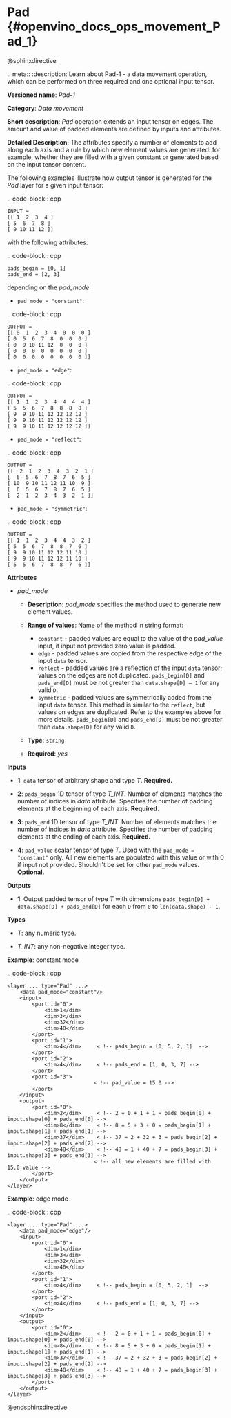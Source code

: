# Pad {#openvino_docs_ops_movement_Pad_1}

@sphinxdirective

.. meta::
  :description: Learn about Pad-1 - a data movement operation, 
                which can be performed on three required and one optional input tensor.

**Versioned name**: *Pad-1*

**Category**: *Data movement*

**Short description**: *Pad* operation extends an input tensor on edges. The amount and value of padded elements are defined by inputs and attributes.

**Detailed Description**: The attributes specify a number of elements to add along each axis and a rule by which new element values are generated: for example, whether they are filled with a given constant or generated based on the input tensor content.

The following examples illustrate how output tensor is generated for the *Pad* layer for a given input tensor:

.. code-block:: cpp

    INPUT =
    [[ 1  2  3  4 ]
    [ 5  6  7  8 ]
    [ 9 10 11 12 ]]


with the following attributes: 

.. code-block:: cpp

    pads_begin = [0, 1]
    pads_end = [2, 3]


depending on the *pad_mode*.

* ``pad_mode = "constant"``: 

.. code-block:: cpp

    OUTPUT =
    [[ 0  1  2  3  4  0  0  0 ]
    [ 0  5  6  7  8  0  0  0 ]
    [ 0  9 10 11 12  0  0  0 ]
    [ 0  0  0  0  0  0  0  0 ]
    [ 0  0  0  0  0  0  0  0 ]]


* ``pad_mode = "edge"``: 

.. code-block:: cpp

    OUTPUT =
    [[ 1  1  2  3  4  4  4  4 ]
    [ 5  5  6  7  8  8  8  8 ]
    [ 9  9 10 11 12 12 12 12 ]
    [ 9  9 10 11 12 12 12 12 ]
    [ 9  9 10 11 12 12 12 12 ]]


* ``pad_mode = "reflect"``:

.. code-block:: cpp

    OUTPUT =
    [[  2  1  2  3  4  3  2  1 ]
    [  6  5  6  7  8  7  6  5 ]
    [ 10  9 10 11 12 11 10  9 ]
    [  6  5  6  7  8  7  6  5 ]
    [  2  1  2  3  4  3  2  1 ]]

* ``pad_mode = "symmetric"``:

.. code-block:: cpp

    OUTPUT =
    [[ 1  1  2  3  4  4  3  2 ]
    [ 5  5  6  7  8  8  7  6 ]
    [ 9  9 10 11 12 12 11 10 ]
    [ 9  9 10 11 12 12 11 10 ]
    [ 5  5  6  7  8  8  7  6 ]]

**Attributes**

* *pad_mode*

  * **Description**: *pad_mode* specifies the method used to generate new element values.
  * **Range of values**: Name of the method in string format:

    * ``constant`` - padded values are equal to the value of the *pad_value* input, if input not provided zero value is padded.
    * ``edge`` - padded values are copied from the respective edge of the input ``data`` tensor.
    * ``reflect`` - padded values are a reflection of the input ``data`` tensor; values on the edges are not duplicated. ``pads_begin[D]`` and ``pads_end[D]`` must be not greater than ``data.shape[D] – 1`` for any valid ``D``.
    * ``symmetric`` - padded values are symmetrically added from the input ``data`` tensor. This method is similar to the ``reflect``, but values on edges are duplicated. Refer to the examples above for more details. ``pads_begin[D]`` and ``pads_end[D]`` must be not greater than ``data.shape[D]`` for any valid ``D``.
  * **Type**: ``string``
  * **Required**: *yes*

**Inputs**

* **1**: ``data`` tensor of arbitrary shape and type *T*. **Required.**

* **2**: ``pads_begin`` 1D tensor of type *T_INT*. Number of elements matches the number of indices in *data* attribute. Specifies the number of padding elements at the beginning of each axis. **Required.**

* **3**: ``pads_end`` 1D tensor of type *T_INT*. Number of elements matches the number of indices in *data* attribute. Specifies the number of padding elements at the ending of each axis. **Required.**

* **4**: ``pad_value`` scalar tensor of type *T*. Used with the ``pad_mode = "constant"`` only. All new elements are populated with this value or with 0 if input not provided. Shouldn't be set for other ``pad_mode`` values. **Optional.**


**Outputs**

* **1**: Output padded tensor of type *T* with dimensions ``pads_begin[D] + data.shape[D] + pads_end[D]`` for each ``D`` from ``0`` to ``len(data.shape) - 1``.

**Types**

* *T*: any numeric type.

* *T_INT*: any non-negative integer type.


**Example**: constant mode

.. code-block::  cpp  

    <layer ... type="Pad" ...>
        <data pad_mode="constant"/>
        <input>
            <port id="0">
                <dim>1</dim>
                <dim>3</dim>
                <dim>32</dim>
                <dim>40</dim>
            </port>
            <port id="1">
                <dim>4</dim>     < !-- pads_begin = [0, 5, 2, 1]  -->
            </port>
            <port id="2">
                <dim>4</dim>     < !-- pads_end = [1, 0, 3, 7] -->
            </port>
            <port id="3">
                                < !-- pad_value = 15.0 -->
            </port>
        </input>
        <output>
            <port id="0">
                <dim>2</dim>     < !-- 2 = 0 + 1 + 1 = pads_begin[0] + input.shape[0] + pads_end[0] -->
                <dim>8</dim>     < !-- 8 = 5 + 3 + 0 = pads_begin[1] + input.shape[1] + pads_end[1] -->
                <dim>37</dim>    < !-- 37 = 2 + 32 + 3 = pads_begin[2] + input.shape[2] + pads_end[2] -->
                <dim>48</dim>    < !-- 48 = 1 + 40 + 7 = pads_begin[3] + input.shape[3] + pads_end[3] -->
                                < !-- all new elements are filled with 15.0 value -->
            </port>
        </output>
    </layer>


**Example**: edge mode

.. code-block::  cpp  

    <layer ... type="Pad" ...>
        <data pad_mode="edge"/>
        <input>
            <port id="0">
                <dim>1</dim>
                <dim>3</dim>
                <dim>32</dim>
                <dim>40</dim>
            </port>
            <port id="1">
                <dim>4</dim>     < !-- pads_begin = [0, 5, 2, 1]  -->
            </port>
            <port id="2">
                <dim>4</dim>     < !-- pads_end = [1, 0, 3, 7] -->
            </port>
        </input>
        <output>
            <port id="0">
                <dim>2</dim>     < !-- 2 = 0 + 1 + 1 = pads_begin[0] + input.shape[0] + pads_end[0] -->
                <dim>8</dim>     < !-- 8 = 5 + 3 + 0 = pads_begin[1] + input.shape[1] + pads_end[1] -->
                <dim>37</dim>    < !-- 37 = 2 + 32 + 3 = pads_begin[2] + input.shape[2] + pads_end[2] -->
                <dim>48</dim>    < !-- 48 = 1 + 40 + 7 = pads_begin[3] + input.shape[3] + pads_end[3] -->
            </port>
        </output>
    </layer>

@endsphinxdirective
